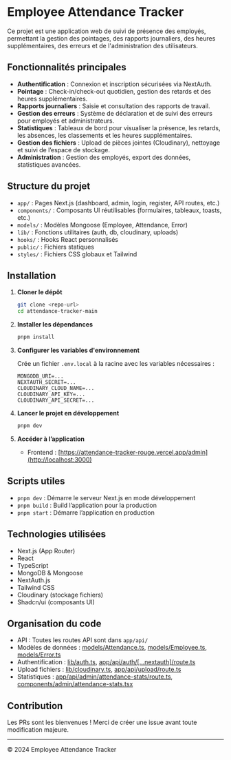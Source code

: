 # Employee Attendance Tracker

Ce projet est une application web de suivi de présence des employés, permettant la gestion des pointages, des rapports journaliers, des heures supplémentaires, des erreurs et de l'administration des utilisateurs.

## Fonctionnalités principales

- **Authentification** : Connexion et inscription sécurisées via NextAuth.
- **Pointage** : Check-in/check-out quotidien, gestion des retards et des heures supplémentaires.
- **Rapports journaliers** : Saisie et consultation des rapports de travail.
- **Gestion des erreurs** : Système de déclaration et de suivi des erreurs pour employés et administrateurs.
- **Statistiques** : Tableaux de bord pour visualiser la présence, les retards, les absences, les classements et les heures supplémentaires.
- **Gestion des fichiers** : Upload de pièces jointes (Cloudinary), nettoyage et suivi de l’espace de stockage.
- **Administration** : Gestion des employés, export des données, statistiques avancées.

## Structure du projet

- `app/` : Pages Next.js (dashboard, admin, login, register, API routes, etc.)
- `components/` : Composants UI réutilisables (formulaires, tableaux, toasts, etc.)
- `models/` : Modèles Mongoose (Employee, Attendance, Error)
- `lib/` : Fonctions utilitaires (auth, db, cloudinary, uploads)
- `hooks/` : Hooks React personnalisés
- `public/` : Fichiers statiques
- `styles/` : Fichiers CSS globaux et Tailwind

## Installation

1. **Cloner le dépôt**

   ```sh
   git clone <repo-url>
   cd attendance-tracker-main
   ```

2. **Installer les dépendances**

   ```sh
   pnpm install
   ```

3. **Configurer les variables d'environnement**

   Crée un fichier `.env.local` à la racine avec les variables nécessaires :

   ```
   MONGODB_URI=...
   NEXTAUTH_SECRET=...
   CLOUDINARY_CLOUD_NAME=...
   CLOUDINARY_API_KEY=...
   CLOUDINARY_API_SECRET=...
   ```

4. **Lancer le projet en développement**

   ```sh
   pnpm dev
   ```

5. **Accéder à l’application**
   - Frontend : [https://attendance-tracker-rouge.vercel.app/admin](http://localhost:3000)

## Scripts utiles

- `pnpm dev` : Démarre le serveur Next.js en mode développement
- `pnpm build` : Build l’application pour la production
- `pnpm start` : Démarre l’application en production

## Technologies utilisées

- Next.js (App Router)
- React
- TypeScript
- MongoDB & Mongoose
- NextAuth.js
- Tailwind CSS
- Cloudinary (stockage fichiers)
- Shadcn/ui (composants UI)

## Organisation du code

- API : Toutes les routes API sont dans `app/api/`
- Modèles de données : [models/Attendance.ts](models/Attendance.ts), [models/Employee.ts](models/Employee.ts), [models/Error.ts](models/Error.ts)
- Authentification : [lib/auth.ts](lib/auth.ts), [app/api/auth/[...nextauth]/route.ts](app/api/auth/[...nextauth]/route.ts)
- Upload fichiers : [lib/cloudinary.ts](lib/cloudinary.ts), [app/api/upload/route.ts](app/api/upload/route.ts)
- Statistiques : [app/api/admin/attendance-stats/route.ts](app/api/admin/attendance-stats/route.ts), [components/admin/attendance-stats.tsx](components/admin/attendance-stats.tsx)

## Contribution

Les PRs sont les bienvenues ! Merci de créer une issue avant toute modification majeure.

---

© 2024 Employee Attendance Tracker
